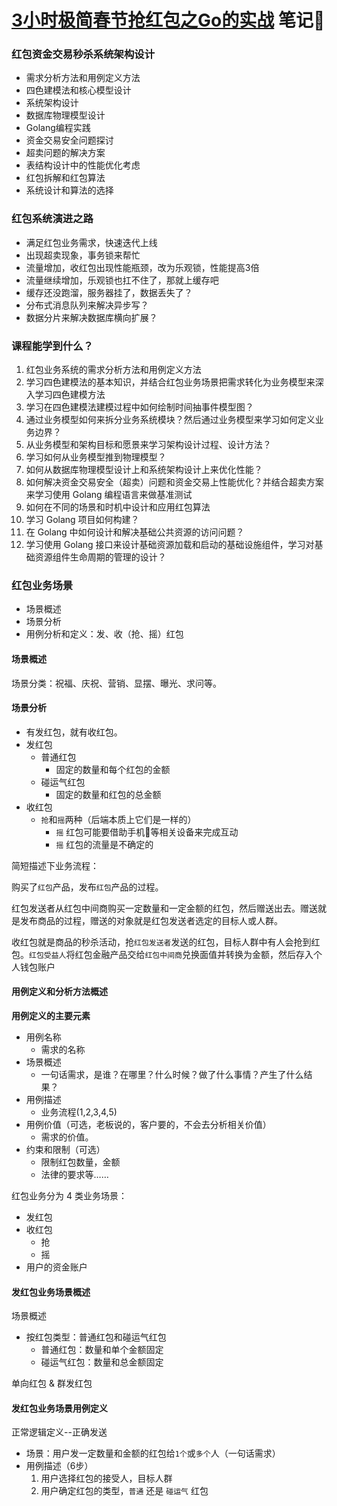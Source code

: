 # [3小时极简春节抢红包之Go的实战](https://www.imooc.com/learn/1101) 笔记📒

### 红包资金交易秒杀系统架构设计

* 需求分析方法和用例定义方法
* 四色建模法和核心模型设计
* 系统架构设计
* 数据库物理模型设计
* Golang编程实践
* 资金交易安全问题探讨
* 超卖问题的解决方案
* 表结构设计中的性能优化考虑
* 红包拆解和红包算法
* 系统设计和算法的选择

### 红包系统演进之路

* 满足红包业务需求，快速迭代上线
* 出现超卖现象，事务锁来帮忙
* 流量增加，收红包出现性能瓶颈，改为乐观锁，性能提高3倍
* 流量继续增加，乐观锁也扛不住了，那就上缓存吧
* 缓存还没跑溜，服务器挂了，数据丢失了？
* 分布式消息队列来解决异步写？
* 数据分片来解决数据库横向扩展？

### 课程能学到什么？

1. 红包业务系统的需求分析方法和用例定义方法
2. 学习四色建模法的基本知识，并结合红包业务场景把需求转化为业务模型来深入学习四色建模方法
3. 学习在四色建模法建模过程中如何绘制时间抽事件模型图？
4. 通过业务模型如何来拆分业务系统模块？然后通过业务模型来学习如何定义业务边界？
5. 从业务模型和架构目标和愿景来学习架构设计过程、设计方法？
6. 学习如何从业务模型推到物理模型？
7. 如何从数据库物理模型设计上和系统架构设计上来优化性能？
8. 如何解决资金交易安全（超卖）问题和资金交易上性能优化？并结合超卖方案来学习使用 Golang 编程语言来做基准测试
9. 如何在不同的场景和时机中设计和应用红包算法
10. 学习 Golang 项目如何构建？
11. 在 Golang 中如何设计和解决基础公共资源的访问问题？
12. 学习使用 Golang 接口来设计基础资源加载和启动的基础设施组件，学习对基础资源组件生命周期的管理的设计？

### 红包业务场景

* 场景概述
* 场景分析
* 用例分析和定义：发、收（抢、摇）红包

#### 场景概述

场景分类：祝福、庆祝、营销、显摆、曝光、求问等。

#### 场景分析

* 有发红包，就有收红包。
* 发红包
  * 普通红包
    * 固定的数量和每个红包的金额
  * 碰运气红包
    * 固定的数量和红包的总金额
* 收红包
  * `抢`和`摇`两种（后端本质上它们是一样的）
    * `摇` 红包可能要借助手机📱等相关设备来完成互动
    * `摇` 红包的流量是不确定的

简短描述下业务流程：

购买了`红包`产品，发布`红包`产品的过程。

红包发送者从红包中间商购买一定数量和一定金额的红包，然后赠送出去。赠送就是发布商品的过程，赠送的对象就是红包发送者选定的目标人或人群。

收红包就是商品的秒杀活动，抢`红包发送者`发送的红包，目标人群中有人会抢到红包。`红包受益人`将红包金融产品交给`红包中间商`兑换面值并转换为金额，然后存入个人钱包账户

#### 用例定义和分析方法概述

**用例定义的主要元素**

* 用例名称
  - 需求的名称
* 场景概述
  - 一句话需求，是谁？在哪里？什么时候？做了什么事情？产生了什么结果？
* 用例描述
  - 业务流程(1,2,3,4,5)
* 用例价值（可选，老板说的，客户要的，不会去分析相关价值）
  - 需求的价值。
* 约束和限制（可选）
  - 限制红包数量，金额
  - 法律的要求等……

红包业务分为 4 类业务场景：
  - 发红包
  - 收红包
    - 抢
    - 摇
  - 用户的资金账户

#### 发红包业务场景概述

场景概述

* 按红包类型：普通红包和碰运气红包
  * 普通红包：数量和单个金额固定
  * 碰运气红包：数量和总金额固定

单向红包 & 群发红包

#### 发红包业务场景用例定义

正常逻辑定义--正确发送

  * 场景：用户发一定数量和金额的红包给`1个`或`多个`人（一句话需求）
  * 用例描述（6步）
    1. 用户选择红包的接受人，目标人群
    2. 用户确定红包的类型，`普通` 还是 `碰运气` 红包



